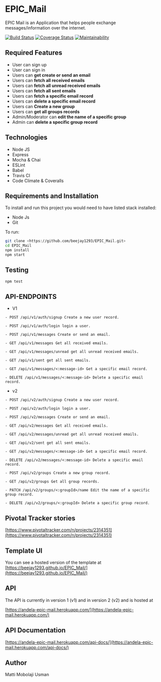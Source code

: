 # EPIC_Mail

EPIC Mail is an Application that helps people exchange messages/information over the internet.

[![Build Status](https://travis-ci.org/beejay1293/EPIC_Mail.svg?branch=develop)](https://travis-ci.org/beejay1293/EPIC_Mail)
[![Coverage Status](https://coveralls.io/repos/github/beejay1293/EPIC_Mail/badge.svg?branch=develop)](https://coveralls.io/github/beejay1293/EPIC_Mail?branch=develop)
[![Maintainability](https://api.codeclimate.com/v1/badges/aab9e6675e79967beef4/maintainability)](https://codeclimate.com/github/beejay1293/EPIC_Mail/maintainability)

## Required Features

- User can sign up
- User can sign in
- Users can **get create or send an email**
- Users can **fetch all received emails**
- Users can **fetch all unread received emails**
- Users can **fetch all sent emails**
- Users can **fetch a specific email record**
- Users can **delete a specific email record**
- Users can **Create a new group**
- Users can **get all groups records**
- Admin/Moderator can **edit the name of a specific group**
- Admin can **delete a specific group record**

## Technologies

- Node JS
- Express
- Mocha & Chai
- ESLint
- Babel
- Travis CI
- Code Climate & Coveralls

## Requirements and Installation

To install and run this project you would need to have listed stack installed:

- Node Js
- Git

To run:

```sh
git clone <https://github.com/beejay1293/EPIC_Mail.git>
cd EPIC_Mail
npm install
npm start
```

## Testing

```sh
npm test
```

## API-ENDPOINTS

- V1

`- POST /api/v1/auth/signup Create a new user record.`

`- POST /api/v1/auth/login login a user.`

`- POST /api/v1/messages Create or send an email.`

`- GET /api/v1/messages Get all received emails.`

`- GET /api/v1/messages/unread get all unread received emails.`

`- GET /api/v1/sent get all sent emails.`

`- GET /api/v1/messages/<:message-id> Get a specific email record.`

`- DELETE /api/v1/messages/<:message-id> Delete a specific email record.`

- v2

`- POST /api/v2/auth/signup Create a new user record.`

`- POST /api/v2/auth/login login a user.`

`- POST /api/v2/messages Create or send an email.`

`- GET /api/v2/messages Get all received emails.`

`- GET /api/v2/messages/unread get all unread received emails.`

`- GET /api/v2/sent get all sent emails.`

`- GET /api/v2/messages/<:message-id> Get a specific email record.`

`- DELETE /api/v2/messages/<:message-id> Delete a specific email record.`

`- POST /api/v2/groups Create a new group record.`

`- GET /api/v2/groups Get all group records.`

`- PATCH /api/v2/groups/<:groupId>/name Edit the name of a specific group record.`

`- DELETE /api/v2/groups/<:groupId> Delete a specific group record.`

## Pivotal Tracker stories

[https://www.pivotaltracker.com/n/projects/2314351](https://www.pivotaltracker.com/n/projects/2314351)

## Template UI

You can see a hosted version of the template at [https://beejay1293.github.io/EPIC_Mail/](https://beejay1293.github.io/EPIC_Mail/)

## API

The API is currently in version 1 (v1) and in version 2 (v2) and is hosted at

[https://andela-epic-mail.herokuapp.com/](https://andela-epic-mail.herokuapp.com/)

## API Documentation

[https://andela-epic-mail.herokuapp.com/api-docs/](https://andela-epic-mail.herokuapp.com/api-docs/)

## Author

Matti Mobolaji Usman
